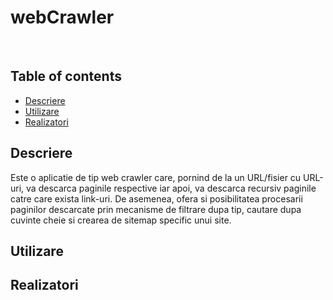 # webCrawler
</br>

## Table of contents
- [Descriere](#descriere)
- [Utilizare](#utilizare)
- [Realizatori](#realizatori)

## Descriere
Este o aplicatie de tip web crawler care, pornind de la un URL/fisier cu URL-uri, va descarca paginile respective iar apoi, va descarca recursiv paginile catre care exista link-uri.
De asemenea, ofera si posibilitatea procesarii paginilor descarcate prin mecanisme de filtrare dupa tip, cautare dupa cuvinte cheie si crearea de sitemap specific unui site.

## Utilizare

## Realizatori

